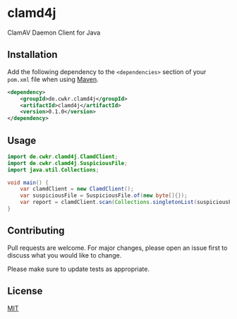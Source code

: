 # clamd4j

ClamAV Daemon Client for Java

## Installation

Add the following dependency to the `<dependencies>` section of your `pom.xml` file when using [Maven](https://maven.apache.org/).

```xml
<dependency>
    <groupId>de.cwkr.clamd4j</groupId>
    <artifactId>clamd4j</artifactId>
    <version>0.1.0</version>
</dependency>
```

## Usage

```java
import de.cwkr.clamd4j.ClamdClient;
import de.cwkr.clamd4j.SuspiciousFile;
import java.util.Collections;

void main() {
    var clamdClient = new ClamdClient();
    var suspiciousFile = SuspiciousFile.of(new byte[]{});
    var report = clamdClient.scan(Collections.singletonList(suspiciousFile));
}
```

## Contributing

Pull requests are welcome. For major changes, please open an issue first
to discuss what you would like to change.

Please make sure to update tests as appropriate.

## License

[MIT](LICENSE)
